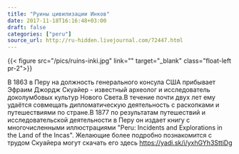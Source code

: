 ```yaml
---
title: "Руины цивилизации Инков"
date: 2017-11-18T16:16:48+03:00
draft: false
categories: ["peru"]
source_url: http://ru-hidden.livejournal.com/72447.html
---
```


{{< figure src="/pics/ruins-inki.jpg" link="" target="_blank" class="float-left pr-2">}}

В 1863 в Перу на должность генерального консула США прибывает Эфраим Джордж Скуайер - известный археолог и исследователь доколумбовых культур Нового Света.В течение почти двух лет ему удаётся совмещать дипломатическую деятельность с раскопками и путешествиями по стране.В 1877 по результатам путешествий и исследовательской деятельности в Перу он издает книгу с многочисленными иллюстрациями "Peru: Incidents and Explorations in the Land of the Incas". Желающие более подробно познакомится с трудом Скуайера могут скачать его здесь https://yadi.sk/i/yxhGYh3SttiDg

<!--more-->
